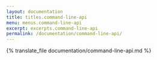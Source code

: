 ```yaml
---
layout: documentation
title: titles.command-line-api
menu: menus.command-line-api
excerpt: excerpts.command-line-api
permalink: /documentation/command-line-api/
---
```

{% translate_file documentation/command-line-api.md %}
